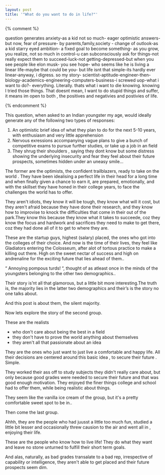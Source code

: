 ```yaml
---
layout: post
title: '"What do you want to do in life?"'
---
```


{% comment %}

question generates anxiety-as a kid not so much- eager optimistic answers-but now, fear of pressure- by parents,family,society - change of outlook-as a kid starry eyed ambition- a fixed goal to become something- as you grow, you realize, not so much in control-u can subconsciously ask for things-not really expect them to succeed-luck-not getting-depressed-but when you see people like elon musk- you see hope- who seems like he is living a linear life-maybe that could be you- but life isnt that simple-its hardly ever linear-anyway, i digress. so my story- scientist-aptitude-engineer-then-biology-academics-engineering-computers-business-i screwed uop-what i want to do?- everything. Literally. thats what i want to die knowing. knowing I tried those things. That doesnt mean, I want to do stupid things and suffer, it means im open to both , the positives and negativies and postivies of life. 

{% endcomment %}

This question, when asked to an Indian youngster my age, would ideally generate any of the following two types of responses: 
1. An optimistic brief idea of what they plan to do for the next 5-10 years, with enthusiasm and very little apprehension
2. Nervous exressions accompanying vague plans to give a bunch of competitive exams to pursue further studies, or take up a job in an <X> field 
3. They shrug their shoulders , saying they dont know but some distress showing the underlying insecurity and fear they feel about their future prospects, sometimes hidden under an uneasy smile...

The former are the optimists, the confident trailblazers, ready to take on the world . They have been idealising a perfect life in their head for a long time and when finally given a chance to earn it, are prepared, emotionally, and with the skillset they have honed in their college years, to face the challenges the world has to offer.

They aren't idiots, they know it will be tough, they know what will it cost, but they aren't afraid because they have done their research, and they know how to improvise to knock the difficulties that come in their out of the park.They know this because they know what it takes to succeede, coz they know the focus and hardwork and sacrifices they need to make to get there, coz they had done all of it to get to where they are.

These are the startup guys, highest (salary) placed, the ones who got into the colleges of their choice. 
And now is the time of their lives, they feel like Gladiators entering the Colosseum, after alot of tortous practice to make a killing out there. High on the sweet nectar of success and high on andrenaline for the exciting future that lies ahead of them..

“ Annoying pompous turds! “, thought of as atleast once in the minds of the youngsters belonging to the other two demographics..

Their story is’nt all that glamorous, but a little bit more interesting.The truth is, the majority lies in the latter two demographics and their’s is the story no one talks about.

And this post is about them, the silent majority. 

Now lets explore the  story of the second group.

These are the realists 
- who don't care about being the best in a field 
- they don't have to prove the world anything about themselves 
- they aren't all that passionate about an idea

They are the ones who just want to just live a comfortable and happy life. All their decisions are centered around this basic idea , to secure their future . Simple.

They worked their ass off to study subjects they didn't really care about, but only because good grades were needed to secure their future and that was good enough motivation. They enjoyed the finer things college and school had to offer them, while being realistic about things.

They seem like the vanilla ice cream of the group, but it's a pretty comfortable sweet spot to be in..

Then come the last group.

Ahhh, they are the people who had juusst a little too much fun, studied a little bit lesser and occasionally threw causion to the air and went all in , enjoying their life.

These are the people who know how to live life! They do what they want and leave no stone unturned to fulfill their short term goals.

And alas, naturally, as bad grades transalate to a bad rep, irrespective of capability or intelligence, they aren't able to get placed and their future prospects seem dim.

